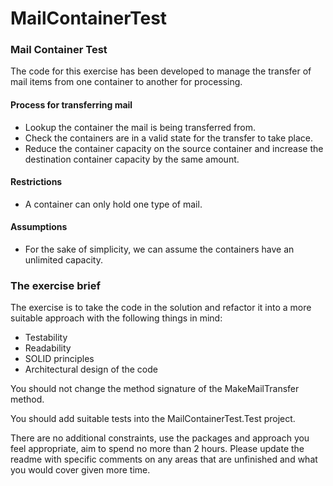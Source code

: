 # MailContainerTest
### Mail Container Test 

The code for this exercise has been developed to manage the transfer of mail items from one container to another for processing.

#### Process for transferring mail

- Lookup the container the mail is being transferred from.
- Check the containers are in a valid state for the transfer to take place.
- Reduce the container capacity on the source container and increase the destination container capacity by the same amount.

#### Restrictions

- A container can only hold one type of mail.


#### Assumptions

- For the sake of simplicity, we can assume the containers have an unlimited capacity.

### The exercise brief

The exercise is to take the code in the solution and refactor it into a more suitable approach with the following things in mind:

- Testability
- Readability
- SOLID principles
- Architectural design of the code

You should not change the method signature of the MakeMailTransfer method.

You should add suitable tests into the MailContainerTest.Test project.

There are no additional constraints, use the packages and approach you feel appropriate, aim to spend no more than 2 hours. Please update the readme with specific comments on any areas that are unfinished and what you would cover given more time.
